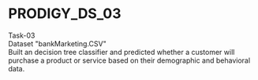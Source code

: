 # PRODIGY_DS_03
Task-03 <br>
Dataset "bankMarketing.CSV"<BR>
Built an decision tree classifier and predicted whether a customer will purchase a product or service based on their demographic and behavioral data.
<br>
